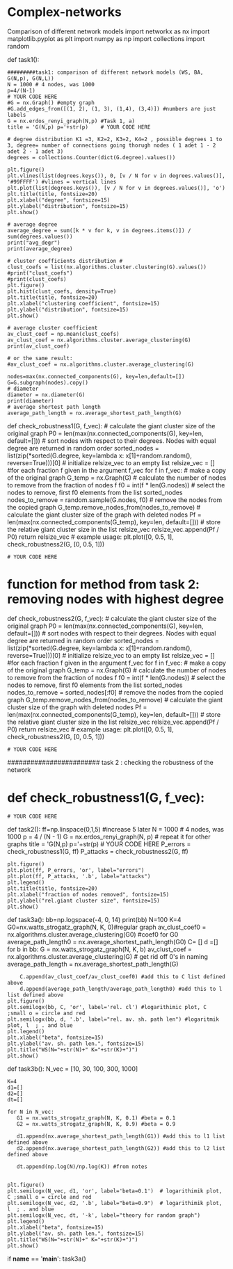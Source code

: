 # Complex-networks
Comparison of different network models
import networkx as nx
import matplotlib.pyplot as plt
import numpy as np
import collections
import random

def task1():

    #########task1: comparison of different network models (WS, BA, G(N,p), G(N,L))
    N = 1000 # 4 nodes, was 1000
    p=4/(N-1)
    # YOUR CODE HERE
    #G = nx.Graph() #empty graph
    #G.add_edges_from([(1, 2), (1, 3), (1,4), (3,4)]) #numbers are just labels
    G = nx.erdos_renyi_graph(N,p) #Task 1, a)
    title = 'G(N,p) p='+str(p)    # YOUR CODE HERE

    # degree distribution K1 =3, K2=2, K3=2, K4=2 , possible degrees 1 to 3, degree= number of connections going thorugh nodes ( 1 adet 1 - 2 adet 2 - 1 adet 3)
    degrees = collections.Counter(dict(G.degree).values())

    plt.figure()
    plt.vlines(list(degrees.keys()), 0, [v / N for v in degrees.values()], '#99FFFF') #vlines = vertical lines
    plt.plot(list(degrees.keys()), [v / N for v in degrees.values()], 'o')
    plt.title(title, fontsize=20)
    plt.xlabel("degree", fontsize=15)
    plt.ylabel("distribution", fontsize=15)
    plt.show()

    # average degree
    average_degree = sum([k * v for k, v in degrees.items()]) / sum(degrees.values())
    print("avg_degr")
    print(average_degree)

    # cluster coefficients distribution #
    clust_coefs = list(nx.algorithms.cluster.clustering(G).values())
    #print("clust_coefs")
    #print(clust_coefs)
    plt.figure()
    plt.hist(clust_coefs, density=True)
    plt.title(title, fontsize=20)
    plt.xlabel("clustering coefficient", fontsize=15)
    plt.ylabel("distribution", fontsize=15)
    plt.show()

    # average cluster coefficient
    av_clust_coef = np.mean(clust_coefs)
    av_clust_coef = nx.algorithms.cluster.average_clustering(G)
    print(av_clust_coef)

    # or the same result:
    #av_clust_coef = nx.algorithms.cluster.average_clustering(G)

    nodes=max(nx.connected_components(G), key=len,default=[])
    G=G.subgraph(nodes).copy()
    # diameter
    diameter = nx.diameter(G)
    print(diameter)
    # average shortest path length
    average_path_length = nx.average_shortest_path_length(G)
def check_robustness1(G, f_vec):
    # calculate the giant cluster size of the original graph
    P0 = len(max(nx.connected_components(G), key=len, default=[]))
    # sort nodes with respect to their degrees. Nodes with equal degree are returned in random order
    sorted_nodes = list(zip(*sorted(G.degree, key=lambda x: x[1]+random.random(), reverse=True)))[0]
    # initialize relsize_vec to an empty list
    relsize_vec = []
    #for each fraction f given in the argument f_vec
    for f in f_vec:
        # make a copy of the original graph
        G_temp = nx.Graph(G)
        # calculate the number of nodes to remove from the fraction of nodes f
        f0 = int(f * len(G.nodes))
        # select the nodes to remove, first f0 elements from the list sorted_nodes
        nodes_to_remove = random.sample(G.nodes, f0)
        # remove the nodes from the copied graph
        G_temp.remove_nodes_from(nodes_to_remove)
        # calculate the giant cluster size of the graph with deleted nodes
        Pf = len(max(nx.connected_components(G_temp), key=len, default=[]))
        # store the relative giant cluster size in the list relsize_vec
        relsize_vec.append(Pf / P0)
    return relsize_vec
    # example usage: plt.plot([0, 0.5, 1], check_robustness2(G, [0, 0.5, 1]))

    # YOUR CODE HERE

# function for method from task 2: removing nodes with highest degree
def check_robustness2(G, f_vec):
    # calculate the giant cluster size of the original graph
    P0 = len(max(nx.connected_components(G), key=len, default=[]))
    # sort nodes with respect to their degrees. Nodes with equal degree are returned in random order
    sorted_nodes = list(zip(*sorted(G.degree, key=lambda x: x[1]+random.random(), reverse=True)))[0]
    # initialize relsize_vec to an empty list
    relsize_vec = []
    #for each fraction f given in the argument f_vec
    for f in f_vec:
        # make a copy of the original graph
        G_temp = nx.Graph(G)
        # calculate the number of nodes to remove from the fraction of nodes f
        f0 = int(f * len(G.nodes))
        # select the nodes to remove, first f0 elements from the list sorted_nodes
        nodes_to_remove = sorted_nodes[:f0]
        # remove the nodes from the copied graph
        G_temp.remove_nodes_from(nodes_to_remove)
        # calculate the giant cluster size of the graph with deleted nodes
        Pf = len(max(nx.connected_components(G_temp), key=len, default=[]))
        # store the relative giant cluster size in the list relsize_vec
        relsize_vec.append(Pf / P0)
    return relsize_vec
    # example usage: plt.plot([0, 0.5, 1], check_robustness2(G, [0, 0.5, 1]))

    # YOUR CODE HERE
######################## task 2 : checking the robustness of the network
# def check_robustness1(G, f_vec):
    # YOUR CODE HERE
def task2():
    ff=np.linspace(0,1,5)  #increase 5 later
    N = 1000  # 4 nodes, was 1000
    p = 4 / (N - 1)
    G = nx.erdos_renyi_graph(N, p) # repeat it for other graphs
    title = 'G(N,p) p='+str(p)    # YOUR CODE HERE
    P_errors = check_robustness1(G, ff)
    P_attacks = check_robustness2(G, ff)

    plt.figure()
    plt.plot(ff, P_errors, 'or', label="errors")
    plt.plot(ff, P_attacks, '.b', label="attacks")
    plt.legend()
    plt.title(title, fontsize=20)
    plt.xlabel("fraction of nodes removed", fontsize=15)
    plt.ylabel("rel.giant cluster size", fontsize=15)
    plt.show()
    
def task3a():
    bb=np.logspace(-4, 0, 14)
    print(bb)
    N=100
    K=4
    G0=nx.watts_strogatz_graph(N, K, 0)#regular graph
    av_clust_coef0 = nx.algorithms.cluster.average_clustering(G0) #coef0 for G0
    average_path_length0 = nx.average_shortest_path_length(G0)
    C= []
    d =[]
    for b in bb:
        G = nx.watts_strogatz_graph(N, K, b)
        av_clust_coef = nx.algorithms.cluster.average_clustering(G)  # get rid off 0's in naming
        average_path_length = nx.average_shortest_path_length(G)

        C.append(av_clust_coef/av_clust_coef0) #add this to C list defined above
        d.append(average_path_length/average_path_length0) #add this to l list defined above
    plt.figure()
    plt.semilogx(bb, C, 'or', label='rel. cl') #logarithimic plot, C ;small o = circle and red
    plt.semilogx(bb, d, '.b', label="rel. av. sh. path len") #logaritmik plot, l  ; . and blue
    plt.legend()
    plt.xlabel("beta", fontsize=15)
    plt.ylabel("av. sh. path len.", fontsize=15)
    plt.title("WS(N="+str(N)+" K="+str(K)+")")
    plt.show()

def task3b():
    N_vec = [10, 30, 100, 300, 1000]

    K=4
    d1=[]
    d2=[]
    dt=[]

    for N in N_vec:
       G1 = nx.watts_strogatz_graph(N, K, 0.1) #beta = 0.1
       G2 = nx.watts_strogatz_graph(N, K, 0.9) #beta = 0.9

       d1.append(nx.average_shortest_path_length(G1)) #add this to l1 list defined above
       d2.append(nx.average_shortest_path_length(G2)) #add this to l2 list defined above

       dt.append(np.log(N)/np.log(K)) #from notes


    plt.figure()
    plt.semilogx(N_vec, d1, 'or', label='beta=0.1')  # logarithimik plot, C ;small o = circle and red
    plt.semilogx(N_vec, d2, '.b', label="beta=0.9")  # logarithimik plot, l  ; . and blue
    plt.semilogx(N_vec, dt, '-k', label="theory for random graph")
    plt.legend()
    plt.xlabel("beta", fontsize=15)
    plt.ylabel("av. sh. path len.", fontsize=15)    
    plt.title("WS(N="+str(N)+" K="+str(K)+")")
    plt.show()

    
if __name__ == '__main__':
    task3a()
